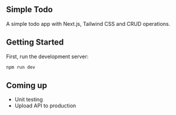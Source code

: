 ## Simple Todo

A simple todo app with Next.js, Tailwind CSS and CRUD operations.

## Getting Started

First, run the development server:

```bash
npm run dev

```
## Coming up

- Unit testing
- Upload API to production